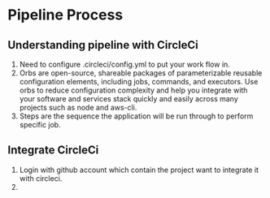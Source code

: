 # Pipeline Process

## Understanding pipeline with CircleCi

1. Need to configure .circleci/config.yml to put your work flow in.
1. Orbs are open-source, shareable packages of parameterizable reusable configuration elements, including jobs, commands, and executors. Use orbs to reduce configuration complexity and help you integrate with your software and services stack quickly and easily across many projects such as node and aws-cli.
1. Steps are the sequence the application will be run through to perform specific job.

## Integrate CircleCi

1. Login with github account which contain the project want to integrate it with circleci.
1. 